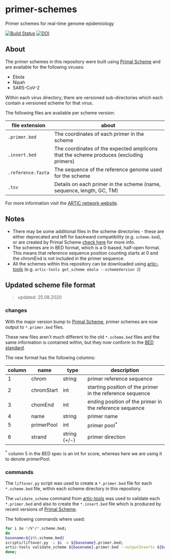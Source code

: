 # primer-schemes

Primer schemes for real-time genome epidemiology

[![Build Status](https://travis-ci.org/artic-network/primer-schemes.svg?branch=master)](https://travis-ci.org/artic-network/primer-schemes)
[![DOI](https://zenodo.org/badge/x.svg)](https://zenodo.org/badge/latestdoi/x)

## About

The primer schemes in this repository were built using [Primal Scheme](https://primalscheme.com/) and are available for the following viruses:

- Ebola
- Nipah
- SARS-CoV-2

Within each virus directory, there are versioned sub-directories which each contain a versioned scheme for that virus.

The following files are available per scheme version:

| file extension     | about                                                                                  |
| ------------------ | -------------------------------------------------------------------------------------- |
| `.primer.bed`      | The coordinates of each primer in the scheme                                           |
| `.insert.bed`      | The coordinates of the expected amplicons that the scheme produces (excluding primers) |
| `.reference.fasta` | The sequence of the reference genome used for the scheme                               |
| `.tsv`             | Details on each primer in the scheme (name, sequence, length, GC, TM)                  |

For more information visit the [ARTIC network website](https://artic.network/).

## Notes

- There may be some additional files in the scheme directories - these are either deprecated and left for backward compatibility (e.g. `scheme.bed`), or are created by Primal Scheme [check here](https://github.com/aresti/primalscheme) for more info.
- The schemes are in BED format, which is a 0-based, half-open format. This means that reference sequence position counting starts at 0 and the chromEnd is not included in the primer sequence.
- All the schemes within this repository can be downloaded using [artic-tools](https://github.com/will-rowe/artic-tools) (e.g. `artic-tools get_scheme ebola --schemeVersion 2`)

## Updated scheme file format

> updated: 25.08.2020

### changes

With the major version bump to [Primal Scheme](https://github.com/aresti/primalscheme), primer schemes are now output to `*.primer.bed` files.

These new files aren't much different to the old `*.scheme.bed` files and the same information is contained within, but they now conform to the [BED standard](https://genome.ucsc.edu/FAQ/FAQformat.html#format1).

The new format has the following columns:

| column | name       | type         | description                                               |
| ------ | ---------- | ------------ | --------------------------------------------------------- |
| 1      | chrom      | string       | primer reference sequence                                 |
| 2      | chromStart | int          | starting position of the primer in the reference sequence |
| 3      | chomEnd    | int          | ending position of the primer in the reference sequence   |
| 4      | name       | string       | primer name                                               |
| 5      | primerPool | int          | primer pool<sup>\*</sup>                                  |
| 6      | strand     | string (+/-) | primer direction                                          |

<sup>\*</sup> column 5 in the BED spec is an int for score, whereas here we are using it to denote primerPool.

### commands

The `liftover.py` script was used to create a `*.primer.bed` file for each `*.scheme.bed` file, within each scheme directory in this repository.

The `validate_scheme` command from [artic-tools](https://github.com/will-rowe/artic-tools) was used to validate each `*.primer.bed` and also to create the `*.insert.bed` file which is produced by recent versions of [Primal Scheme](https://github.com/aresti/primalscheme).

The following commands where used:

```bash
for i in */V*/*.scheme.bed;
do
basename=${i%%.scheme.bed}
scripts/liftover.py -i $i -o ${basename}.primer.bed;
artic-tools validate_scheme ${basename}.primer.bed --outputInserts ${basename}.insert.bed
done;
```
